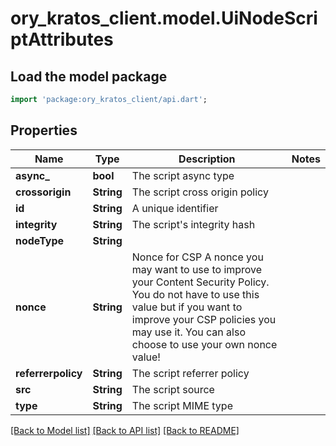 # ory_kratos_client.model.UiNodeScriptAttributes

## Load the model package
```dart
import 'package:ory_kratos_client/api.dart';
```

## Properties
Name | Type | Description | Notes
------------ | ------------- | ------------- | -------------
**async_** | **bool** | The script async type | 
**crossorigin** | **String** | The script cross origin policy | 
**id** | **String** | A unique identifier | 
**integrity** | **String** | The script's integrity hash | 
**nodeType** | **String** |  | 
**nonce** | **String** | Nonce for CSP  A nonce you may want to use to improve your Content Security Policy. You do not have to use this value but if you want to improve your CSP policies you may use it. You can also choose to use your own nonce value! | 
**referrerpolicy** | **String** | The script referrer policy | 
**src** | **String** | The script source | 
**type** | **String** | The script MIME type | 

[[Back to Model list]](../README.md#documentation-for-models) [[Back to API list]](../README.md#documentation-for-api-endpoints) [[Back to README]](../README.md)


